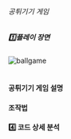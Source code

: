 ###### 공튀기기 게임

##### 1️⃣플레이 장면
![ballgame](https://github.com/user-attachments/assets/e8d95f78-2ab0-4026-bf00-d2320165468b)
<br>
<br>

#### 공튀기기 게임 설명



#### 조작법



#### 4️⃣ 코드 상세 분석
